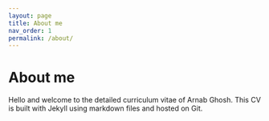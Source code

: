 ```yaml
---
layout: page
title: About me
nav_order: 1
permalink: /about/
---
```

# About me

Hello and welcome to the detailed curriculum vitae of Arnab Ghosh.
This CV is built with Jekyll using markdown files and hosted on Git.
